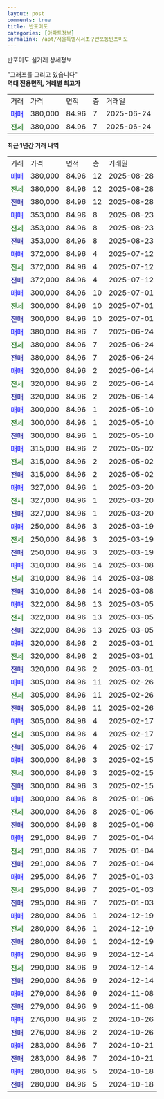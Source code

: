```yaml
---
layout: post
comments: true
title: 반포미도
categories: [아파트정보]
permalink: /apt/서울특별시서초구반포동반포미도
---
```


반포미도 실거래 상세정보

<script type="text/javascript">
  google.charts.load('current', {'packages':['line', 'corechart']});
  google.charts.setOnLoadCallback(drawChart);

  function drawChart() {
    var data = new google.visualization.DataTable();
    data.addColumn('date', '거래일');
    data.addColumn('number', "매매");
    data.addColumn('number', "전세");
    data.addColumn('number', "전매");

    data.addRows([[new Date(Date.parse("2025-08-28")), 380000, null, null], [new Date(Date.parse("2025-08-28")), null, 380000, null], [new Date(Date.parse("2025-08-28")), null, null, 380000], [new Date(Date.parse("2025-08-23")), 353000, null, null], [new Date(Date.parse("2025-08-23")), null, 353000, null], [new Date(Date.parse("2025-08-23")), null, null, 353000], [new Date(Date.parse("2025-07-12")), 372000, null, null], [new Date(Date.parse("2025-07-12")), null, 372000, null], [new Date(Date.parse("2025-07-12")), null, null, 372000], [new Date(Date.parse("2025-07-01")), 300000, null, null], [new Date(Date.parse("2025-07-01")), null, 300000, null], [new Date(Date.parse("2025-07-01")), null, null, 300000], [new Date(Date.parse("2025-06-24")), 380000, null, null], [new Date(Date.parse("2025-06-24")), null, 380000, null], [new Date(Date.parse("2025-06-24")), null, null, 380000], [new Date(Date.parse("2025-06-14")), 320000, null, null], [new Date(Date.parse("2025-06-14")), null, 320000, null], [new Date(Date.parse("2025-06-14")), null, null, 320000], [new Date(Date.parse("2025-05-10")), 300000, null, null], [new Date(Date.parse("2025-05-10")), null, 300000, null], [new Date(Date.parse("2025-05-10")), null, null, 300000], [new Date(Date.parse("2025-05-02")), 315000, null, null], [new Date(Date.parse("2025-05-02")), null, 315000, null], [new Date(Date.parse("2025-05-02")), null, null, 315000], [new Date(Date.parse("2025-03-20")), 327000, null, null], [new Date(Date.parse("2025-03-20")), null, 327000, null], [new Date(Date.parse("2025-03-20")), null, null, 327000], [new Date(Date.parse("2025-03-19")), 250000, null, null], [new Date(Date.parse("2025-03-19")), null, 250000, null], [new Date(Date.parse("2025-03-19")), null, null, 250000], [new Date(Date.parse("2025-03-08")), 310000, null, null], [new Date(Date.parse("2025-03-08")), null, 310000, null], [new Date(Date.parse("2025-03-08")), null, null, 310000], [new Date(Date.parse("2025-03-05")), 322000, null, null], [new Date(Date.parse("2025-03-05")), null, 322000, null], [new Date(Date.parse("2025-03-05")), null, null, 322000], [new Date(Date.parse("2025-03-01")), 320000, null, null], [new Date(Date.parse("2025-03-01")), null, 320000, null], [new Date(Date.parse("2025-03-01")), null, null, 320000], [new Date(Date.parse("2025-02-26")), 305000, null, null], [new Date(Date.parse("2025-02-26")), null, 305000, null], [new Date(Date.parse("2025-02-26")), null, null, 305000], [new Date(Date.parse("2025-02-17")), 305000, null, null], [new Date(Date.parse("2025-02-17")), null, 305000, null], [new Date(Date.parse("2025-02-17")), null, null, 305000], [new Date(Date.parse("2025-02-15")), 300000, null, null], [new Date(Date.parse("2025-02-15")), null, 300000, null], [new Date(Date.parse("2025-02-15")), null, null, 300000], [new Date(Date.parse("2025-01-06")), 300000, null, null], [new Date(Date.parse("2025-01-06")), null, 300000, null], [new Date(Date.parse("2025-01-06")), null, null, 300000], [new Date(Date.parse("2025-01-04")), 291000, null, null], [new Date(Date.parse("2025-01-04")), null, 291000, null], [new Date(Date.parse("2025-01-04")), null, null, 291000], [new Date(Date.parse("2025-01-03")), 295000, null, null], [new Date(Date.parse("2025-01-03")), null, 295000, null], [new Date(Date.parse("2025-01-03")), null, null, 295000], [new Date(Date.parse("2024-12-19")), 280000, null, null], [new Date(Date.parse("2024-12-19")), null, 280000, null], [new Date(Date.parse("2024-12-19")), null, null, 280000], [new Date(Date.parse("2024-12-14")), 290000, null, null], [new Date(Date.parse("2024-12-14")), null, 290000, null], [new Date(Date.parse("2024-12-14")), null, null, 290000], [new Date(Date.parse("2024-11-08")), 279000, null, null], [new Date(Date.parse("2024-11-08")), null, null, 279000], [new Date(Date.parse("2024-10-26")), 276000, null, null], [new Date(Date.parse("2024-10-26")), null, null, 276000], [new Date(Date.parse("2024-10-21")), 283000, null, null], [new Date(Date.parse("2024-10-21")), null, null, 283000], [new Date(Date.parse("2024-10-18")), 280000, null, null], [new Date(Date.parse("2024-10-18")), null, null, 280000]]);

    var options = {
      hAxis: {
        format: 'yyyy/MM/dd'
      },    
      lineWidth: 0,
      pointsVisible: true,    
      title: '최근 1년간 유형별 실거래가 분포',
      legend: { position: 'bottom' }
    };

    var formatter = new google.visualization.NumberFormat({pattern:'###,###'} );
    formatter.format(data, 1);
    formatter.format(data, 2);
    
    setTimeout(function() {
        var chart = new google.visualization.LineChart(document.getElementById('columnchart_material'));
        chart.draw(data, (options));
        document.getElementById('loading').style.display = 'none';
    }, 200);
  }
</script>


<div id="loading" style="z-index:20; display: block; margin-left: 0px">"그래프를 그리고 있습니다"</div>
<div id="columnchart_material" style="width: 95%; margin-left: 0px; display: block"></div>
<!-- contents start -->
<b>역대 전용면적, 거래별 최고가</b>
<table class="sortable">
    <tr>
      <td>거래</td>
      <td>가격</td>
      <td>면적</td>
      <td>층</td>
      <td>거래일</td>
    </tr>
        <tr>
          <td><a style="color: blue">매매</a></td>
          <td>380,000</td>
          <td>84.96</td>
          <td>7</td>
          <td>2025-06-24</td>
        </tr>        
        <tr>
              <td><a style="color: darkgreen">전세</a></td>
              <td>380,000</td>
              <td>84.96</td>
              <td>7</td>
              <td>2025-06-24</td>
            </tr>        
    
</table>

<b>최근 1년간 거래 내역</b>

<table class="sortable">
    <tr>
      <td>거래</td>
      <td>가격</td>
      <td>면적</td>
      <td>층</td>
      <td>거래일</td>
    </tr>
    <tr>
      <td><a style="color: blue">매매</a></td>
      <td>380,000</td>
      <td>84.96</td>
      <td>12</td>
      <td>2025-08-28</td>
    </tr>          <tr>
      <td><a style="color: darkgreen">전세</a></td>
      <td>380,000</td>
      <td>84.96</td>
      <td>12</td>
      <td>2025-08-28</td>
    </tr>          <tr>
      <td><a style="color: darkblue">전매</a></td>
      <td>380,000</td>
      <td>84.96</td>
      <td>12</td>
      <td>2025-08-28</td>
    </tr>          <tr>
      <td><a style="color: blue">매매</a></td>
      <td>353,000</td>
      <td>84.96</td>
      <td>8</td>
      <td>2025-08-23</td>
    </tr>          <tr>
      <td><a style="color: darkgreen">전세</a></td>
      <td>353,000</td>
      <td>84.96</td>
      <td>8</td>
      <td>2025-08-23</td>
    </tr>          <tr>
      <td><a style="color: darkblue">전매</a></td>
      <td>353,000</td>
      <td>84.96</td>
      <td>8</td>
      <td>2025-08-23</td>
    </tr>          <tr>
      <td><a style="color: blue">매매</a></td>
      <td>372,000</td>
      <td>84.96</td>
      <td>4</td>
      <td>2025-07-12</td>
    </tr>          <tr>
      <td><a style="color: darkgreen">전세</a></td>
      <td>372,000</td>
      <td>84.96</td>
      <td>4</td>
      <td>2025-07-12</td>
    </tr>          <tr>
      <td><a style="color: darkblue">전매</a></td>
      <td>372,000</td>
      <td>84.96</td>
      <td>4</td>
      <td>2025-07-12</td>
    </tr>          <tr>
      <td><a style="color: blue">매매</a></td>
      <td>300,000</td>
      <td>84.96</td>
      <td>10</td>
      <td>2025-07-01</td>
    </tr>          <tr>
      <td><a style="color: darkgreen">전세</a></td>
      <td>300,000</td>
      <td>84.96</td>
      <td>10</td>
      <td>2025-07-01</td>
    </tr>          <tr>
      <td><a style="color: darkblue">전매</a></td>
      <td>300,000</td>
      <td>84.96</td>
      <td>10</td>
      <td>2025-07-01</td>
    </tr>          <tr>
      <td><a style="color: blue">매매</a></td>
      <td>380,000</td>
      <td>84.96</td>
      <td>7</td>
      <td>2025-06-24</td>
    </tr>          <tr>
      <td><a style="color: darkgreen">전세</a></td>
      <td>380,000</td>
      <td>84.96</td>
      <td>7</td>
      <td>2025-06-24</td>
    </tr>          <tr>
      <td><a style="color: darkblue">전매</a></td>
      <td>380,000</td>
      <td>84.96</td>
      <td>7</td>
      <td>2025-06-24</td>
    </tr>          <tr>
      <td><a style="color: blue">매매</a></td>
      <td>320,000</td>
      <td>84.96</td>
      <td>2</td>
      <td>2025-06-14</td>
    </tr>          <tr>
      <td><a style="color: darkgreen">전세</a></td>
      <td>320,000</td>
      <td>84.96</td>
      <td>2</td>
      <td>2025-06-14</td>
    </tr>          <tr>
      <td><a style="color: darkblue">전매</a></td>
      <td>320,000</td>
      <td>84.96</td>
      <td>2</td>
      <td>2025-06-14</td>
    </tr>          <tr>
      <td><a style="color: blue">매매</a></td>
      <td>300,000</td>
      <td>84.96</td>
      <td>1</td>
      <td>2025-05-10</td>
    </tr>          <tr>
      <td><a style="color: darkgreen">전세</a></td>
      <td>300,000</td>
      <td>84.96</td>
      <td>1</td>
      <td>2025-05-10</td>
    </tr>          <tr>
      <td><a style="color: darkblue">전매</a></td>
      <td>300,000</td>
      <td>84.96</td>
      <td>1</td>
      <td>2025-05-10</td>
    </tr>          <tr>
      <td><a style="color: blue">매매</a></td>
      <td>315,000</td>
      <td>84.96</td>
      <td>2</td>
      <td>2025-05-02</td>
    </tr>          <tr>
      <td><a style="color: darkgreen">전세</a></td>
      <td>315,000</td>
      <td>84.96</td>
      <td>2</td>
      <td>2025-05-02</td>
    </tr>          <tr>
      <td><a style="color: darkblue">전매</a></td>
      <td>315,000</td>
      <td>84.96</td>
      <td>2</td>
      <td>2025-05-02</td>
    </tr>          <tr>
      <td><a style="color: blue">매매</a></td>
      <td>327,000</td>
      <td>84.96</td>
      <td>1</td>
      <td>2025-03-20</td>
    </tr>          <tr>
      <td><a style="color: darkgreen">전세</a></td>
      <td>327,000</td>
      <td>84.96</td>
      <td>1</td>
      <td>2025-03-20</td>
    </tr>          <tr>
      <td><a style="color: darkblue">전매</a></td>
      <td>327,000</td>
      <td>84.96</td>
      <td>1</td>
      <td>2025-03-20</td>
    </tr>          <tr>
      <td><a style="color: blue">매매</a></td>
      <td>250,000</td>
      <td>84.96</td>
      <td>3</td>
      <td>2025-03-19</td>
    </tr>          <tr>
      <td><a style="color: darkgreen">전세</a></td>
      <td>250,000</td>
      <td>84.96</td>
      <td>3</td>
      <td>2025-03-19</td>
    </tr>          <tr>
      <td><a style="color: darkblue">전매</a></td>
      <td>250,000</td>
      <td>84.96</td>
      <td>3</td>
      <td>2025-03-19</td>
    </tr>          <tr>
      <td><a style="color: blue">매매</a></td>
      <td>310,000</td>
      <td>84.96</td>
      <td>14</td>
      <td>2025-03-08</td>
    </tr>          <tr>
      <td><a style="color: darkgreen">전세</a></td>
      <td>310,000</td>
      <td>84.96</td>
      <td>14</td>
      <td>2025-03-08</td>
    </tr>          <tr>
      <td><a style="color: darkblue">전매</a></td>
      <td>310,000</td>
      <td>84.96</td>
      <td>14</td>
      <td>2025-03-08</td>
    </tr>          <tr>
      <td><a style="color: blue">매매</a></td>
      <td>322,000</td>
      <td>84.96</td>
      <td>13</td>
      <td>2025-03-05</td>
    </tr>          <tr>
      <td><a style="color: darkgreen">전세</a></td>
      <td>322,000</td>
      <td>84.96</td>
      <td>13</td>
      <td>2025-03-05</td>
    </tr>          <tr>
      <td><a style="color: darkblue">전매</a></td>
      <td>322,000</td>
      <td>84.96</td>
      <td>13</td>
      <td>2025-03-05</td>
    </tr>          <tr>
      <td><a style="color: blue">매매</a></td>
      <td>320,000</td>
      <td>84.96</td>
      <td>2</td>
      <td>2025-03-01</td>
    </tr>          <tr>
      <td><a style="color: darkgreen">전세</a></td>
      <td>320,000</td>
      <td>84.96</td>
      <td>2</td>
      <td>2025-03-01</td>
    </tr>          <tr>
      <td><a style="color: darkblue">전매</a></td>
      <td>320,000</td>
      <td>84.96</td>
      <td>2</td>
      <td>2025-03-01</td>
    </tr>          <tr>
      <td><a style="color: blue">매매</a></td>
      <td>305,000</td>
      <td>84.96</td>
      <td>11</td>
      <td>2025-02-26</td>
    </tr>          <tr>
      <td><a style="color: darkgreen">전세</a></td>
      <td>305,000</td>
      <td>84.96</td>
      <td>11</td>
      <td>2025-02-26</td>
    </tr>          <tr>
      <td><a style="color: darkblue">전매</a></td>
      <td>305,000</td>
      <td>84.96</td>
      <td>11</td>
      <td>2025-02-26</td>
    </tr>          <tr>
      <td><a style="color: blue">매매</a></td>
      <td>305,000</td>
      <td>84.96</td>
      <td>4</td>
      <td>2025-02-17</td>
    </tr>          <tr>
      <td><a style="color: darkgreen">전세</a></td>
      <td>305,000</td>
      <td>84.96</td>
      <td>4</td>
      <td>2025-02-17</td>
    </tr>          <tr>
      <td><a style="color: darkblue">전매</a></td>
      <td>305,000</td>
      <td>84.96</td>
      <td>4</td>
      <td>2025-02-17</td>
    </tr>          <tr>
      <td><a style="color: blue">매매</a></td>
      <td>300,000</td>
      <td>84.96</td>
      <td>3</td>
      <td>2025-02-15</td>
    </tr>          <tr>
      <td><a style="color: darkgreen">전세</a></td>
      <td>300,000</td>
      <td>84.96</td>
      <td>3</td>
      <td>2025-02-15</td>
    </tr>          <tr>
      <td><a style="color: darkblue">전매</a></td>
      <td>300,000</td>
      <td>84.96</td>
      <td>3</td>
      <td>2025-02-15</td>
    </tr>          <tr>
      <td><a style="color: blue">매매</a></td>
      <td>300,000</td>
      <td>84.96</td>
      <td>8</td>
      <td>2025-01-06</td>
    </tr>          <tr>
      <td><a style="color: darkgreen">전세</a></td>
      <td>300,000</td>
      <td>84.96</td>
      <td>8</td>
      <td>2025-01-06</td>
    </tr>          <tr>
      <td><a style="color: darkblue">전매</a></td>
      <td>300,000</td>
      <td>84.96</td>
      <td>8</td>
      <td>2025-01-06</td>
    </tr>          <tr>
      <td><a style="color: blue">매매</a></td>
      <td>291,000</td>
      <td>84.96</td>
      <td>7</td>
      <td>2025-01-04</td>
    </tr>          <tr>
      <td><a style="color: darkgreen">전세</a></td>
      <td>291,000</td>
      <td>84.96</td>
      <td>7</td>
      <td>2025-01-04</td>
    </tr>          <tr>
      <td><a style="color: darkblue">전매</a></td>
      <td>291,000</td>
      <td>84.96</td>
      <td>7</td>
      <td>2025-01-04</td>
    </tr>          <tr>
      <td><a style="color: blue">매매</a></td>
      <td>295,000</td>
      <td>84.96</td>
      <td>7</td>
      <td>2025-01-03</td>
    </tr>          <tr>
      <td><a style="color: darkgreen">전세</a></td>
      <td>295,000</td>
      <td>84.96</td>
      <td>7</td>
      <td>2025-01-03</td>
    </tr>          <tr>
      <td><a style="color: darkblue">전매</a></td>
      <td>295,000</td>
      <td>84.96</td>
      <td>7</td>
      <td>2025-01-03</td>
    </tr>          <tr>
      <td><a style="color: blue">매매</a></td>
      <td>280,000</td>
      <td>84.96</td>
      <td>1</td>
      <td>2024-12-19</td>
    </tr>          <tr>
      <td><a style="color: darkgreen">전세</a></td>
      <td>280,000</td>
      <td>84.96</td>
      <td>1</td>
      <td>2024-12-19</td>
    </tr>          <tr>
      <td><a style="color: darkblue">전매</a></td>
      <td>280,000</td>
      <td>84.96</td>
      <td>1</td>
      <td>2024-12-19</td>
    </tr>          <tr>
      <td><a style="color: blue">매매</a></td>
      <td>290,000</td>
      <td>84.96</td>
      <td>9</td>
      <td>2024-12-14</td>
    </tr>          <tr>
      <td><a style="color: darkgreen">전세</a></td>
      <td>290,000</td>
      <td>84.96</td>
      <td>9</td>
      <td>2024-12-14</td>
    </tr>          <tr>
      <td><a style="color: darkblue">전매</a></td>
      <td>290,000</td>
      <td>84.96</td>
      <td>9</td>
      <td>2024-12-14</td>
    </tr>          <tr>
      <td><a style="color: blue">매매</a></td>
      <td>279,000</td>
      <td>84.96</td>
      <td>9</td>
      <td>2024-11-08</td>
    </tr>          <tr>
      <td><a style="color: darkblue">전매</a></td>
      <td>279,000</td>
      <td>84.96</td>
      <td>9</td>
      <td>2024-11-08</td>
    </tr>          <tr>
      <td><a style="color: blue">매매</a></td>
      <td>276,000</td>
      <td>84.96</td>
      <td>2</td>
      <td>2024-10-26</td>
    </tr>          <tr>
      <td><a style="color: darkblue">전매</a></td>
      <td>276,000</td>
      <td>84.96</td>
      <td>2</td>
      <td>2024-10-26</td>
    </tr>          <tr>
      <td><a style="color: blue">매매</a></td>
      <td>283,000</td>
      <td>84.96</td>
      <td>7</td>
      <td>2024-10-21</td>
    </tr>          <tr>
      <td><a style="color: darkblue">전매</a></td>
      <td>283,000</td>
      <td>84.96</td>
      <td>7</td>
      <td>2024-10-21</td>
    </tr>          <tr>
      <td><a style="color: blue">매매</a></td>
      <td>280,000</td>
      <td>84.96</td>
      <td>5</td>
      <td>2024-10-18</td>
    </tr>          <tr>
      <td><a style="color: darkblue">전매</a></td>
      <td>280,000</td>
      <td>84.96</td>
      <td>5</td>
      <td>2024-10-18</td>
    </tr>      </table>
<!-- contents end -->    

